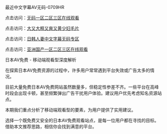 最近中文字幕AV无码-0709HR

点击访问：<a href="https://heiliaoxwd5i8.pages.dev">无码一区二区三区在线观看</a>

点击访问：<a href="https://heiliaowzu4ur.pages.dev">大又大粗又爽又黄少妇毛片</a>

点击访问：<a href="https://heiliao2dmwwy.pages.dev">日韩人妻中文字幕无码专区</a>

点击访问：<a href="https://heiliaoxwd5i8.pages.dev">亚洲国产一区二区三区在线观看</a>


日本AV免费 - 移动端观看型深度解析

在探索日本AV免费资源的过程中，许多用户常常遇到平台失效或广告太多的情况。

目前大量免费日本AV免费网站虽然数量多，但稳定性参差不齐。一些平台在高峰时段会出现卡顿，甚至频繁弹出广告干扰用户体验。建议用户优先考虑知名资源站点。

本期我们重点分析了移动端观看型的要素，为用户提供了实用建议。

选择一个既免费又安全的日本AV免费观看站点，是每一位用户都在寻找的目标。借助本文推荐思路，相信你会找到满意的平台。



<span style="display:none;">[Canonical link]( https://github.com/ht20250709/285722 ）</span>
